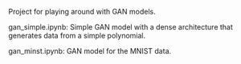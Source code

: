 Project for playing around with GAN models. 

gan_simple.ipynb: Simple GAN model with a dense architecture that generates data from a simple polynomial. 

gan_minst.ipynb: GAN model for the MNIST data.
